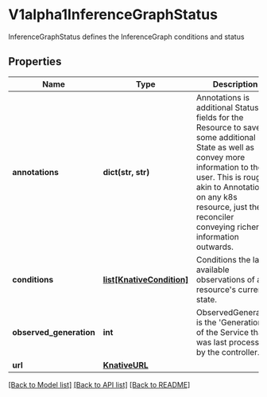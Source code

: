 # V1alpha1InferenceGraphStatus

InferenceGraphStatus defines the InferenceGraph conditions and status
## Properties
Name | Type | Description | Notes
------------ | ------------- | ------------- | -------------
**annotations** | **dict(str, str)** | Annotations is additional Status fields for the Resource to save some additional State as well as convey more information to the user. This is roughly akin to Annotations on any k8s resource, just the reconciler conveying richer information outwards. | [optional]
**conditions** | [**list[KnativeCondition]**](KnativeCondition.md) | Conditions the latest available observations of a resource&#39;s current state. | [optional]
**observed_generation** | **int** | ObservedGeneration is the &#39;Generation&#39; of the Service that was last processed by the controller. | [optional]
**url** | [**KnativeURL**](KnativeURL.md) |  | [optional]

[[Back to Model list]](../README.md#documentation-for-models) [[Back to API list]](../README.md#documentation-for-api-endpoints) [[Back to README]](../README.md)



